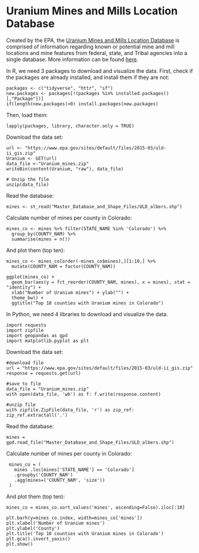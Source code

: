 # **Uranium Mines and Mills Location Database**

Created by the EPA, the [Uranium Mines and Mills Location Database](https://www.epa.gov/radiation/uranium-mines-and-mills-location-database-0#:~:text=The%20Uranium%20Mines%20and%20Mills%20Location%20Database%20is%20designed%20for,Please%20open%20the%20%22CD_Content_Read_First.) is comprised of information regarding known or potential mine and mill locations and mine features from federal, state, and Tribal agencies into a single database. More information can be found [here](https://www.epa.gov/sites/default/files/2015-05/documents/402-r-05-009.pdf).

In R, we need 3 packages to download and visualize the data. First, check if the packages are already installed, and install them if they are not:

```{r}
packages <- c("tidyverse", "httr", "sf") 
new.packages <- packages[!(packages %in% installed.packages()[,"Package"])] 
if(length(new.packages)>0) install.packages(new.packages) 
```

Then, load them:

```{r}
lapply(packages, library, character.only = TRUE)
```

Download the data set:

```{r}
url <- "https://www.epa.gov/sites/default/files/2015-03/uld-ii_gis.zip" 
Uranium <- GET(url) 
data_file <-"Uranium_mines.zip" 
writeBin(content(Uranium, "raw"), data_file)

# Unzip the file
unzip(data_file)
```

Read the database:

```{r}
mines <- st_read("Master_Database_and_Shape_Files/ULD_albers.shp") 
```

Calculate number of mines per county in Colorado:

```{r}
mines_co <- mines %>% filter(STATE_NAME %in% 'Colorado') %>% 
  group_by(COUNTY_NAM) %>% 
  summarise(mines = n()) 
```

And plot them (top ten):

```{r}
mines_co <- mines_co[order(-mines_co$mines),][1:10,] %>% 
  mutate(COUNTY_NAM = factor(COUNTY_NAM)) 

ggplot(mines_co) + 
  geom_bar(aes(y = fct_reorder(COUNTY_NAM, mines), x = mines), stat = "identity") +
  xlab("Number of Uranium mines") + ylab("") + 
  theme_bw() + 
  ggtitle("Top 10 counties with Uranium mines in Colorado")
```

In Python, we need 4 libraries to download and visualize the data. 

```{python}
import requests 
import zipfile 
import geopandas as gpd 
import matplotlib.pyplot as plt
```

Download the data set:

```{python}
#download file
url = "https://www.epa.gov/sites/default/files/2015-03/uld-ii_gis.zip" 
response = requests.get(url)

#save to file
data_file = "Uranium_mines.zip" 
with open(data_file, 'wb') as f: f.write(response.content)

#unzip file
with zipfile.ZipFile(data_file, 'r') as zip_ref: zip_ref.extractall('.')
```

Read the database:

```{python}
mines = gpd.read_file("Master_Database_and_Shape_Files/ULD_albers.shp")
```

Calculate number of mines per county in Colorado:

```{python}
 mines_co = ( 
   mines .loc[mines['STATE_NAME'] == 'Colorado'] 
   .groupby('COUNTY_NAM') 
   .agg(mines=('COUNTY_NAM', 'size')) 
 ) 
```

And plot them (top ten):

```{python}
mines_co = mines_co.sort_values('mines', ascending=False).iloc[:10]

plt.barh(y=mines_co.index, width=mines_co['mines']) 
plt.xlabel('Number of Uranium mines') 
plt.ylabel('County') 
plt.title('Top 10 counties with Uranium mines in Colorado') 
plt.gca().invert_yaxis() 
plt.show()
```
